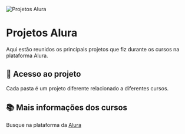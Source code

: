 ![Projetos Alura](https://user-images.githubusercontent.com/124701374/226737452-180c84c8-6b64-41fc-beac-c817aa171dd1.png)

# Projetos Alura

Aqui estão reunidos os principais projetos que fiz durante os cursos na plataforma Alura.

## 📁 Acesso ao projeto

Cada pasta é um projeto diferente relacionado a diferentes cursos.

## 📚 Mais informações dos cursos

Busque na plataforma da [Alura](https://www.alura.com.br/formacoes)
